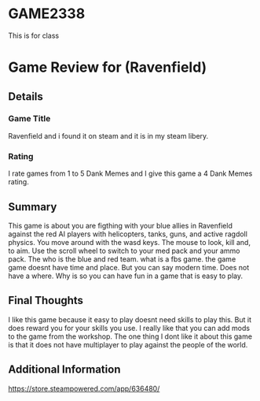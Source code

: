 # GAME2338
This is for class


# Game Review for (Ravenfield)

## Details

### Game Title
Ravenfield and i found it on steam and it is in my steam libery.
### Rating
I rate games from 1 to 5 Dank Memes and I give this game a 4 Dank Memes rating.

## Summary
This game is about you are figthing with your blue allies in Ravenfield against the red AI players with helicopters, tanks, guns, and active ragdoll physics. You move around with the wasd keys. The mouse to look, kill and, to aim. Use the scroll wheel to switch to your med pack and your ammo pack. The who is the blue and red team. what is a fbs game. the game game doesnt have time and place. But you can say modern time. Does not have a where. Why is so you can have fun in a game that is easy to play.

## Final Thoughts
I like this game because it easy to play doesnt need skills to play this. But it does reward you for your skills you use. I really like that you can add mods to the game from the workshop. The one thing I dont like it about this game is that it does not have multiplayer to play against the people of the world.

## Additional Information
https://store.steampowered.com/app/636480/
